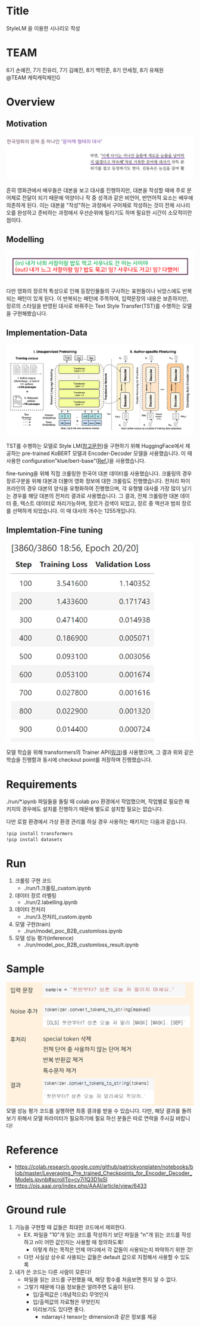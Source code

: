 # Title

StyleLM 을 이용한 시나리오 작성

# TEAM

6기 손예진, 7기 진유리, 7기 김예진, 8기 백민준, 8기 안세정, 8기 유채원
<br> 
@TEAM 캐릭캐릭체인G

# Overview

## Motivation
![overview-1](overview-1.PNG)

흔히 영화관에서 배우들은 대본을 보고 대사를 진행하지만, 대본을 작성할 때에 주로 문어체로 전달이 되기 때문에 억양이나 작 중 성격과 같은 비언어, 반언어적 요소는 배우에 의존하게 된다. 이는 대본을 "작성"하는 과정에서 구어체로 작성하는 것이 전체 시나리오를 완성하고 준비하는 과정에서 우선순위에 밀리기도 하며 필요한 시간이 소모적이란 점이다. 

## Modelling
![overview-2](overview-2.PNG)

다만 영화의 장르적 특성으로 인해 등장인물들의 구사하는 표현들이나 뉘앙스에도 반복되는 패턴이 있게 된다. 이 반복되는 패턴에 주목하여, 입력문장의 내용은 보존하지만, 장르의 스타일을 반영된 대사로 바꿔주는 Text Style Transfer(TST)를 수행하는 모델을 구현해봤습니다.

## Implementation-Data
![overview-3](overview-3.PNG)

TST를 수행하는 모델로 Style LM([참고문헌](https://ojs.aaai.org/index.php/AAAI/article/view/6433))을 구현하기 위해  HuggingFace에서 제공하는 pre-trained KoBERT 모델과 Encoder-Decoder 모델을 사용했습니다. 이 때 사용한 configuration"klue/bert-base"([Ref.](https://huggingface.co/klue/bert-base))을 사용했습니다.

fine-tuning을 위해 직접 크롤링한 한국어 대본 데이터를 사용했습니다. 크롤링의 경우장르구분을 위해 대본과 더불어 영화 정보에 대한 크롤링도 진행했습니다. 전처리 파이프라인의 경우 대본의 양식을 유형화하여 진행했으며, 각 유형별 대사를 가장 많이 남기는 경우를 해당 대본의 전처리 결과로 사용했습니다. 그 결과, 전체 크롤링한 대본 데이터 중, 텍스트 데이터로 처리가능하며, 장르가 검색이 되었고, 장르 중 액션과 범죄 장르를 선택하게 되었습니다. 이 때 대사의 개수는 1255개입니다. 

## Implemtation-Fine tuning

![overview-4](overview-4.PNG)

모델 학습을 위해 transformers의 Trainer API([링크](https://huggingface.co/docs/transformers/main_classes/trainer))를 사용했으며, 그 결과 위와 같은 학습을 진행함과 동시에 checkout point를 저장하며 진행했습니다.



# Requirements

./run/*.ipynb 파일들을 돌릴 때 colab pro 환경에서 작업했으며,
작업별로 필요한 패키지의 경우에도 설치를 진행하기 때문에 별도로 설치할 필요는 없습니다.

다만 로컬 환경에서 가상 환경 관리를 하실 경우 사용하는 패키지는 다음과 같습니다.

```buildoutcfg
!pip install transformers
!pip install datasets
```

# Run

1. 크롤링 구현 코드
   - ./run/1.크롤링_custom.ipynb
2. 데이터 장르 라벨링
   - ./run/2.labelling.ipynb
3. 데이터 전처리
   - ./run/3.전처리_custom.ipynb
4. 모델 구현(train)
   - ./run/model_poc_B2B_customloss.ipynb
5. 모델 성능 평가(inference)
   - ./run/model_poc_B2B_customloss_result.ipynb

# Sample

![사진](result.PNG)
모델 성능 평가 코드를 실행하면 최종 결과를 받을 수 있습니다.
다만, 해당 결과를 돌려보기 위해서 모델 파라미터가 필요하기에 필요 하신 분들은 따로 연락을 주시길 바랍니다!


# Reference

- https://colab.research.google.com/github/patrickvonplaten/notebooks/blob/master/Leveraging_Pre_trained_Checkpoints_for_Encoder_Decoder_Models.ipynb#scrollTo=cy7i1Q3D1qSI
- https://ojs.aaai.org/index.php/AAAI/article/view/6433


# Ground rule

1. 기능을 구현할 때 값들은 최대한 코드에서 제외한다.
    - EX. 파일을 "10"개 읽는 코드를 작성하기 보단 파일을 "n"개 읽는 코드를 작성하고 n이 어떤 값인지는 사용할 때 정의하도록!
        - 이렇게 하는 목적은 언제 어디에서 각 값들이 사용되는지 파악하기 위한 것!
    - 다만 사실상 상수로 사용되는 값들은 default 값으로 지정해서 사용할 수 있도록
2. 내가 쓴 코드는 다른 사람이 모른다!
    - 파일을 읽는 코드를 구현했을 때, 해당 함수를 처음보면 뭔지 알 수 없다.
    - 그렇기 때문에 다음 정보들은 알려주면 도움이 된다.
        - 입/출력값은 (개념적으로) 무엇인지
        - 입/출력값의 자료형은 무엇인지
        - 미리보기도 있다면 좋다. 
            - ndarray나 tensor는 dimension과 같은 정보를 제공
